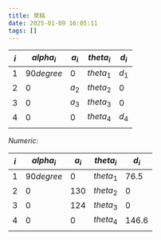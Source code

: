 ```yaml
---
title: 草稿
date: 2025-01-09 16:05:11
tags: []
---
```


| $i$ | $alpha_i$  | $a_i$ | $theta_i$ | $d_i$ |
| --- | ---------- | ----- | --------- | ----- |
| 1   | $90degree$ | $0$   | $theta_1$ | $d_1$ |
| 2   | $0$        | $a_2$ | $theta_2$ | $0$   |
| 3   | $0$        | $a_3$ | $theta_3$ | $0$   |
| 4   | $0$        | $0$   | $theta_4$ | $d_4$ |
|     |            |       |           |       |
*Numeric:*

| $i$ | $alpha_i$  | $a_i$ | $theta_i$ | $d_i$   |
| --- | ---------- | ----- | --------- | ------- |
| 1   | $90degree$ | $0$   | $theta_1$ | 76.5    |
| 2   | $0$        | 130   | $theta_2$ | $0$     |
| 3   | $0$        | 124   | $theta_3$ | $0$     |
| 4   | $0$        | $0$   | $theta_4$ | $146.6$ |
|     |            |       |           |         |
